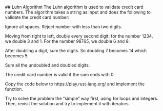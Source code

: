## Luhn Algorithm
The Luhn algorithm is used to validate credit card numbers. The algorithm takes a string as input and does the following to validate the credit card number:

Ignore all spaces. Reject number with less than two digits.

Moving from right to left, double every second digit: for the number 1234, we double 3 and 1. For the number 98765, we double 6 and 8.

After doubling a digit, sum the digits. So doubling 7 becomes 14 which becomes 5.

Sum all the undoubled and doubled digits.

The credit card number is valid if the sum ends with 0.

Copy the code below to https://play.rust-lang.org/ and implement the function.

Try to solve the problem the “simple” way first, using for loops and integers. Then, revisit the solution and try to implement it with iterators.